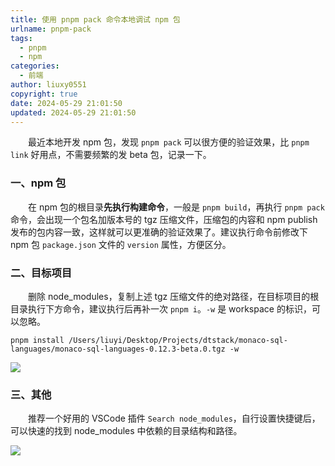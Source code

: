 ```yaml
---
title: 使用 pnpm pack 命令本地调试 npm 包
urlname: pnpm-pack
tags:
  - pnpm
  - npm
categories:
  - 前端
author: liuxy0551
copyright: true
date: 2024-05-29 21:01:50
updated: 2024-05-29 21:01:50
---
```


&emsp;&emsp;最近本地开发 npm 包，发现 `pnpm pack` 可以很方便的验证效果，比 `pnpm link` 好用点，不需要频繁的发 beta 包，记录一下。

<!--more-->

### 一、npm 包

&emsp;&emsp;在 npm 包的根目录**先执行构建命令**，一般是 `pnpm build`，再执行 `pnpm pack` 命令，会出现一个包名加版本号的 tgz 压缩文件，压缩包的内容和 npm publish 发布的包内容一致，这样就可以更准确的验证效果了。建议执行命令前修改下 npm 包 `package.json` 文件的 `version` 属性，方便区分。


### 二、目标项目

&emsp;&emsp;删除 node_modules，复制上述 tgz 压缩文件的绝对路径，在目标项目的根目录执行下方命令，建议执行后再补一次 `pnpm i`。`-w` 是 workspace 的标识，可以忽略。

```shell
pnpm install /Users/liuyi/Desktop/Projects/dtstack/monaco-sql-languages/monaco-sql-languages-0.12.3-beta.0.tgz -w
```

![](https://images-hosting.liuxianyu.cn/posts/pnpm-pack/1.png)


### 三、其他

&emsp;&emsp;推荐一个好用的 VSCode 插件 `Search node_modules`，自行设置快捷键后，可以快速的找到 node_modules 中依赖的目录结构和路径。

![](https://images-hosting.liuxianyu.cn/posts/pnpm-pack/2.png)
